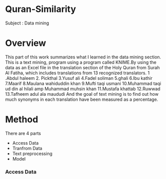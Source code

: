 # Quran-Similarity
Subject : Data mining 
# Overview
This part of this work summarizes what I learned in the data mining section.
This is a text mining, program using a program called KNIME.By using the data 
as an Excel file in the translation section of the Holy Quran from Surah Al Fatiha, 
which includes translations from 13 recognized translators.
 1 .Abdul haleem 
 2. Pickthal 
 3.Yusuf ali 
 4.Fadel soliman 
 5.ghali 
 6.Ibu kathir 
 7.Maarif 
 8.Maulana wahiduddin khan 
 9.Mufti taqi usmani 
10.Muhammad taqi ud din al hilali amp Muhammad muhsin khan 
11.Mustafa khattab 
12.Ruwwad 
13.Tafheem adul ala maududi
And the goal of text mining is to find out how much synonyms 
in each translation have been measured as a percentage.
# Method 
There are 4 parts 
 * Access Data
 * Tranfrom Data
 * Text preprocessing
 * Model
### Access Data 

















